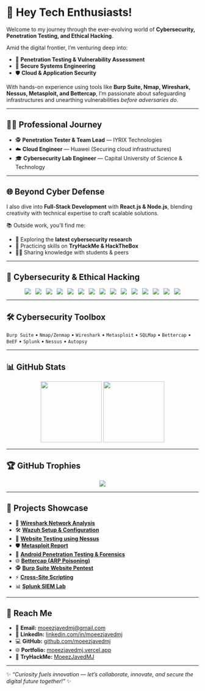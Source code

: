 # 👋 Hey Tech Enthusiasts!  

Welcome to my journey through the ever-evolving world of **Cybersecurity, Penetration Testing, and Ethical Hacking**.  

Amid the digital frontier, I’m venturing deep into:  
- 🔎 **Penetration Testing & Vulnerability Assessment**  
- 🔐 **Secure Systems Engineering**  
- 🛡 **Cloud & Application Security**  

With hands-on experience using tools like **Burp Suite, Nmap, Wireshark, Nessus, Metasploit, and Bettercap**, I’m passionate about safeguarding infrastructures and unearthing vulnerabilities *before adversaries do*.  

---

## 👨‍💻 Professional Journey  
- 🕵️ **Penetration Tester & Team Lead** — IYRIX Technologies  
- ☁️ **Cloud Engineer** — Huawei (Securing cloud infrastructures)  
- 🎓 **Cybersecurity Lab Engineer** — Capital University of Science & Technology  

---

## 🌐 Beyond Cyber Defense  
I also dive into **Full-Stack Development** with **React.js & Node.js**, blending creativity with technical expertise to craft scalable solutions.  

📚 Outside work, you’ll find me:  
- 🔬 Exploring the **latest cybersecurity research**  
- 🎯 Practicing skills on **TryHackMe & HackTheBox**  
- 🧑‍🏫 Sharing knowledge with students & peers  

---

## 🔐 Cybersecurity & Ethical Hacking  

<div align="center" style="display: flex; flex-wrap: wrap; gap: 12px; align-items: center; justify-content: center;">

<img src="https://img.shields.io/badge/-Ethical%20Hacker-000000?style=flat&logo=hackaday&logoColor=white" />
<img src="https://img.shields.io/badge/-Penetration%20Tester-FF0000?style=flat&logo=probot&logoColor=white" />
<img src="https://img.shields.io/badge/-Kali%20Linux-557C94?style=flat&logo=kalilinux&logoColor=white" />
<img src="https://img.shields.io/badge/-Burp%20Suite-FF6F00?style=flat&logo=burp-suite&logoColor=white" />
<img src="https://img.shields.io/badge/-Metasploit-2E86C1?style=flat&logo=metasploit&logoColor=white" />
<img src="https://img.shields.io/badge/-Wireshark-1679A7?style=flat&logo=wireshark&logoColor=white" />
<img src="https://img.shields.io/badge/-Nmap-4682B4?style=flat&logo=securityscorecard&logoColor=white" />
<img src="https://img.shields.io/badge/-SQLMap-F39C12?style=flat&logo=sqlite&logoColor=white" />
<img src="https://img.shields.io/badge/-Bettercap-6C3483?style=flat&logo=gnometerminal&logoColor=white" />
<img src="https://img.shields.io/badge/-BeEF-E74C3C?style=flat&logo=redhat&logoColor=white" />
<img src="https://img.shields.io/badge/-Splunk-000000?style=flat&logo=splunk&logoColor=white" />
<img src="https://img.shields.io/badge/-Nessus-00AEEF?style=flat&logo=nessus&logoColor=white" />
<img src="https://img.shields.io/badge/-Autopsy-34495E?style=flat&logo=archive&logoColor=white" />
<img src="https://img.shields.io/badge/-TryHackMe-212C42?style=flat&logo=tryhackme&logoColor=red" />
<img src="https://img.shields.io/badge/-HackTheBox-111927?style=flat&logo=hackthebox&logoColor=green" />

</div>

---

## 🛠️ Cybersecurity Toolbox  
`Burp Suite` • `Nmap/Zenmap` • `Wireshark` • `Metasploit` • `SQLMap` • `Bettercap` • `BeEF` • `Splunk` • `Nessus` • `Autopsy`  

---

## 📊 GitHub Stats  

<p align="center">
  <img src="https://github-readme-stats.vercel.app/api?username=moeezjavedmj&show_icons=true&theme=radical" height="160"/>
  <img src="https://github-readme-stats.vercel.app/api/top-langs/?username=moeezjavedmj&layout=compact&theme=radical" height="160"/>
</p>  

---

## 🏆 GitHub Trophies  

<p align="center">
  <img src="https://github-profile-trophy.vercel.app/?username=moeezjavedmj&theme=onedark&column=7" />
</p>  

---

## 🚀 Projects Showcase  

- 📡 **[Wireshark Network Analysis](https://github.com/moeezjavedmj/-Network-Packet-Analysis-Wireshark-.git)**  
- 🛠 **[Wazuh Setup & Configuration](https://github.com/moeezjavedmj/Wazuh-download-configure-and-Working)**  
- 🔐 **[Website Testing using Nessus](https://github.com/moeezjavedmj/Nessus)**  
- 🛡 **[Metasploit Report](https://github.com/moeezjavedmj/Metasploit-Report)**  
- 📱 **[Android Penetration Testing & Forensics](https://github.com/moeezjavedmj/Andriod-Penetration-Testing-and-Forensics.git)**  
- 🌐 **[Bettercap (ARP Poisoning)](https://github.com/moeezjavedmj/Bettercap.git)**  
- 🕵️ **[Burp Suite Website Pentest](https://github.com/moeezjavedmj/Burpsuite.git)**  
- ⚡ **[Cross-Site Scripting](https://github.com/moeezjavedmj/Cross-Site-Scripting.git)**  
- 📊 **[Splunk SIEM Lab](https://github.com/moeezjavedmj/Splunk.git)**  

---

## 🔗 Reach Me  

- 📧 **Email:** [moeezjavedmj@gmail.com](mailto:moeezjavedmj@gmail.com)  
- 💼 **LinkedIn:** [linkedin.com/in/moeezjavedmj](https://www.linkedin.com/in/moeezjavedmj)  
- 💻 **GitHub:** [github.com/moeezjavedmj](https://github.com/moeezjavedmj)  
- 🌐 **Portfolio:** [moeezjavedmj.vercel.app](https://moeezjavedmj.vercel.app)  
- 🎯 **TryHackMe:** [MoeezJavedMJ](https://tryhackme.com/r/p/MoeezJavedMJ)  

---

✨ *“Curiosity fuels innovation — let’s collaborate, innovate, and secure the digital future together!”* ✨
